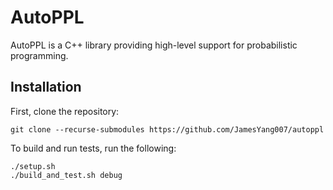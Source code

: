 # AutoPPL

AutoPPL is a C++ library providing high-level support for probabilistic programming.

## Installation

First, clone the repository:

```
git clone --recurse-submodules https://github.com/JamesYang007/autoppl
```

To build and run tests, run the following:
```
./setup.sh
./build_and_test.sh debug
```